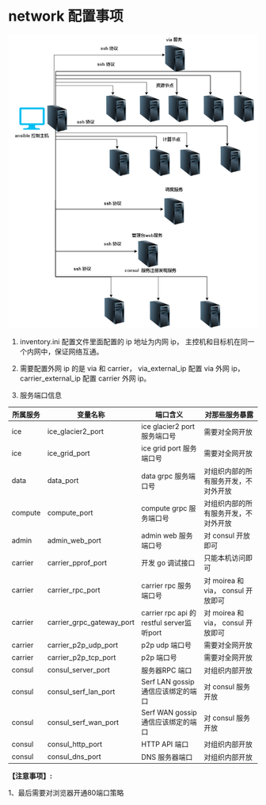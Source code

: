 # network 配置事项

![ansible](../../img/ansible.png)

1. inventory.ini 配置文件里面配置的 ip 地址为内网 ip， 主控机和目标机在同一个内网中，保证网络互通。

2. 需要配置外网 ip 的是 via 和 carrier， via_external_ip 配置 via 外网 ip， carrier_external_ip 配置 carrier 外网 ip。

3. 服务端口信息
   
| 所属服务 | 变量名称  | 端口含义 | 对那些服务暴露 |
|  ----  | ----  |  ----  | ----  | 
|   ice | ice_glacier2_port  |  ice glacier2 port 服务端口号  | 需要对全网开放 | 
|   ice | ice_grid_port  |  ice grid port 服务端口号  | 需要对全网开放 |
|   data | data_port  |  data grpc 服务端口号  | 对组织内部的所有服务开发，不对外开放  | 
|  compute  | compute_port  |  compute grpc 服务端口号  | 对组织内部的所有服务开发，不对外开放  | 
|  admin  | admin_web_port  |  admin web 服务端口号  | 对 consul 开放即可  | 
|  carrier  | carrier_pprof_port  |  开发 go 调试接口  | 只能本机访问即可  | 
|  carrier  | carrier_rpc_port  | carrier rpc 服务端口号   |  对  moirea 和 via， consul 开放即可  |
|  carrier  | carrier_grpc_gateway_port  | carrier rpc api 的 restful server监听port  | 对  moirea 和 via， consul 开放即可  |
|  carrier  | carrier_p2p_udp_port  |  p2p udp 端口号  | 需要对全网开放  |
|  carrier  | carrier_p2p_tcp_port  |  p2p  端口号  | 需要对全网开放  |
|  consul  | consul_server_port  | 服务器RPC 端口   |  对组织内部开放 |
|  consul  | consul_serf_lan_port  | Serf LAN gossip 通信应该绑定的端口 | 对 consul 服务开放  |
|  consul  | consul_serf_wan_port  |  Serf WAN gossip 通信应该绑定的端口  | 对 consul 服务开放  |
|  consul  | consul_http_port  | HTTP API 端口  | 对组织内部开放  |
|  consul  | consul_dns_port  | DNS 服务器端口  | 对组织内部开放  |


**【注意事项】:** 

1、最后需要对浏览器开通80端口策略
